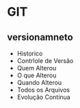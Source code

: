 # GIT
## versionamneto
- Historico
- Contrlole de Versão
- Quem Alterou
- O que Alterou
- Quando Alterou
- Todos os Arquivos
- Evolução Continua
